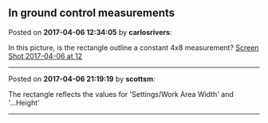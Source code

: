 ## In ground control measurements
Posted on **2017-04-06 12:34:05** by **carlosrivers**:

In this picture, is the rectangle outline a constant 4x8 measurement? [Screen Shot 2017-04-06 at 12](/images/gq/gqry_screenshot20170406at12.34.44pm.png.jpg)

---

Posted on **2017-04-06 21:19:19** by **scottsm**:

The rectangle reflects the values for 'Settings/Work Area Width' and '...Height'

---

